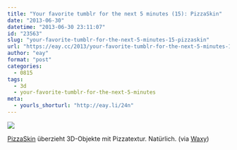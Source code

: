 ```yaml
---
title: "Your favorite tumblr for the next 5 minutes (15): PizzaSkin"
date: "2013-06-30"
datetime: "2013-06-30 23:11:07"
id: "23563"
slug: "your-favorite-tumblr-for-the-next-5-minutes-15-pizzaskin"
url: "https://eay.cc/2013/your-favorite-tumblr-for-the-next-5-minutes-15-pizzaskin/"
author: "eay"
format: "post"
categories:
  - 0815
tags:
  - 3d
  - your-favorite-tumblr-for-the-next-5-minutes
meta:
  - yourls_shorturl: "http://eay.li/24n"
---
```


![](https://eay.cc/uploads/2013/pizzaskin.gif)

[PizzaSkin](http://pizzaskin.tumblr.com/) überzieht 3D-Objekte mit Pizzatextur. Natürlich. (via [Waxy](http://waxy.org/links/))
